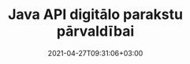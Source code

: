 ---
############################# Static ############################
layout: "product"
date: 2021-04-27T09:31:06+03:00
draft: false

product: "Signature"
product_tag: "signature"
platform: "Java"
platform_tag: "java"

############################# Head ############################
head_title: "Java digitālā paraksta API, pievienojiet e-parakstu PDF Word Excel attēlam"
head_description: "Java digitālā paraksta API. Elektroniskā paraksta bibliotēka, lai digitāli parakstītu PDF, Microsoft Word, Excel izklājlapas, PowerPoint prezentācijas un attēlu dokumentu formātus."

############################# Header ############################
title: "Java API digitālo parakstu pārvaldībai"
description: "Pārvaldiet attēla e-parakstu, QR kodu, svītrkodu, metadatus, teksta un zīmogu veidus Java lietojumprogrammās attēlu un digitālo dokumentu failu formātu parakstīšanai."
button:
    enable: true

############################# SubMenu ############################
submenu:
    enable: true
    
    left:
        img_alt: "GroupDocs.Signature for Java"
        image: "https://www.groupdocs.cloud/templates/groupdocs/images/product-logos/groupdocs-signature-java.png"
        product: "GroupDocs.Signature"
        platform: "Java"

    middle:
        button:
            # button loop
            - link: "#overview"
              text: "Pārskats"

            # button loop
            - link: "#features"
              text: "Iespējas"

            # button loop
            - link: "#support"
              text: "Atbalsts"

            # button loop
            - link: "https://products.groupdocs.app/signature"
              text: "Demo tiešraide"

            # button loop
            - link: "https://purchase.groupdocs.com/pricing/signature/java"
              text: "Cenu noteikšana"

    right:
        link_download: "https://downloads.groupdocs.com/signature"
        link_learn: "https://docs.groupdocs.com/signature/java/"
        link_buy: "https://purchase.groupdocs.com"

############################# Overview ############################
overview:
    enable: true
    content: |
      GroupDocs.Signature for Java API palīdz izstrādāt Java lietojumprogrammas ar elektroniskā paraksta funkcionalitāti, lai parakstītu atbalstīto formātu digitālos dokumentus, neinstalējot ārēju programmatūru. Tā atbalsta dažādu veidu e-parakstu, piemēram, attēlu, svītrkodu, QR kodu, zīmogu, tekstu, optisko un metadatu, manipulācijas un pārvaldību. Visus jūsu elektroniskos biznesa dokumentus, piemēram, Microsoft Office Word, PowerPoint prezentācijas, Excel izklājlapas, attēlus un PDF failus, var digitāli parakstīt, pielāgojot paraksta rekvizītus, piemēram, ēna, izmēri, izlīdzināšana un daudz kas cits atbilstoši jūsu prasībām. Digitālā paraksta bibliotēka ir vienkārša un viegla, un tā sastāv no viena DLL faila, ko var viegli integrēt jaunā vai esošā Java lietojumprogrammā.  

      Izmantojot GroupDocs.Signature for Java API, jūs varat ielādēt visus reģistrētos sertifikātus no sistēmas vai atrast esošos parakstus, izmantojot vienkāršu un izvērsto meklēšanu. Iespējas strādāt ar paroli aizsargātiem dokumentiem, norādot parastos paraksta rekvizītus (teksta lielumu, necaurredzamību, pagriešanu, verifikāciju, fonta īpašības, krāsu opcijas, lapas numuru, platumu, augšējo, kreiso utt.) un dažādu e-paraksta veidu ieviešanas atbalstu padara to par uzticamu. E-parakstu pārvaldības risinājums digitālajiem dokumentiem.  

      GroupDocs.Signature for Java ir saderīgs ar visām Java versijām un atbalsta populāras operētājsistēmas (Windows, Linux, MacOS), kas spēj palaist Java izpildlaiku
    tabs:
      enable: true
      
      ## TAB ONE ##
      tab_one:
        description: |
          Šis ir pārskats par GroupDocs.Signature faetures for Java:
      
        right:
          enable: true
          icon: "fab fa-html5"
          title: "Parakstu veidi"
          content: |
            * Teksta paraksts
            * Attēla paraksts
            * Digitālie paraksti
            * QR koda paraksts
            * Svītrkoda paraksts
            * Zīmogs Paraksts
            * Veidlapas lauka paraksts
      
      ## TAB TWO ##
      tab_two:
        description: |
          Java elektroniskās parakstīšanas API atbalsta [dokumentu failu formātus](https://docs.groupdocs.com/signature/java/supported-document-formats/), kā norādīts tālāk.

        left:
          enable: true
          table:
            # table loop
            - title: "Microsoft Office"
              content: |
                * **Word:** DOC, DOCX, DOCM, DOT, DOTX, DOTM, RTF, TXT
                * **Excel:** XLS, XLSX, XLSM, XLSB, XLTM, XLT, XLTM, XLTX, XLAM, SXC, SpreadsheetML
                * **PowerPoint:** PPT, PPTX, PPS, PPSX, PPSM, POT, POTM, POTX, PPTM

        right:
          enable: true
          table:
            # table loop
            - title: "Images & Other Formats"
              content: |
                * **Attēli**: JPG, BMP, PNG, TIFF, GIF, DCM, WEBP
                * **OpenDocument**: ODT, OTT, OTS, ODS, ODP, OTP, ODG
                * **Jpeg2000**: JP2, JPF, JPX, J2K, J2C, JPM
                * **Metafaili**: EMF, WMF, CMX
                * **Pārnēsājams**: PDF
                * **Mērogojama vektorgrafika**: CDR, SVG
                * **Adobe Photoshop**: PSD
                * **Citi**: DJVU

      ## TAB THREE ##
      tab_three:
        description: |
          GroupDocs.Signature for Java atbalsta šādas operētājsistēmas, ietvarus un pakotņu pārvaldniekus:
        
        left:
          enable: true
          table:
            # table loop
            - icon: "fab fa-windows"
              title: "Operētājsistēmas"
              content: |
                * Microsoft Windows Desktop
                * Microsoft Windows Server
                * Linux
                * MacOS

            # table loop
            - icon: "fas fa-code"
              title: "Atbalstītie ietvari"
              content: |
                * Java 7 (1.7) and above

        right:
          enable: true
          table:
            # table loop
            - icon: "fas fa-cogs"
              title: "Attīstības vide"
              content: |
                * NetBeans
                * IntelliJ IDEA
                * Eclipse
            # table loop
            - icon: "fas fa-tools"
              title: "Veidot automatizācijas rīku"
              content: |
                * Maven

############################# Features ############################
features:
    enable: true
    title: "GroupDocs.Paraksts Java līdzekļiem"

    feature:
      # feature loop
      - icon: "fas fa-copy"
        content: "Izveidot, lasīt, modificēt, slēpt un dzēst e-parakstus no atbalstītajiem dokumentu formātiem"

      # feature loop
      - icon: "fas fa-eye"
        content: "Piekļuve parakstītam dokumentam no straumes, relatīvā ceļa vai absolūtā ceļa"

      # feature loop
      - icon: "fas fa-bolt"
        content: "Teksta paraksta lietošana dokumentiem, izklājlapām, prezentācijām, attēliem un PDF failiem"
      
      # feature loop
      - icon: "fas fa-file-powerpoint"
        content: "Pievienojiet teksta parakstu kā anotāciju, uzlīmi, attēlu PDF failiem, kā arī konfigurējiet stilu un krāsu"

      # feature loop
      - icon: "fas fa-code"
        content: "Parakstiet PDF dokumentu, attēla failu un iegūstiet izvadi dažādos faila formātos"

      # feature loop
      - icon: "fas fa-cloud"
        content: "Digitāli parakstiet attēlus ar teksta parakstu kā ūdenszīmi un pievienojiet caurspīdīgumu, rotāciju e-parakstam"

      # feature loop
      - icon: "fas fa-remove-format"
        content: "Meklējiet sertifikātus un parakstiet Microsoft Word, Excel un PDF dokumentus ar digitālajiem sertifikātiem"

      # feature loop
      - icon: "fas fa-comment-slash"
        content: "Rakstīt tekstapstrādes dokumentu formātus ar vietējā teksta ūdenszīmēm"

      # feature loop
      - icon: "fas fa-location-arrow"
        content: "Izmantojiet QR kodu, svītrkodu, lai parakstītu vārdu, slaidu, šūnu, PDF un attēlu failus"

      # feature loop
      - icon: "fas fa-border-all"
        content: "Konfigurējiet un lietojiet zīmogu parakstus drošiem atbalstītajiem failu formātiem"

      # feature loop
      - icon: "fas fa-wrench"
        content: "Iestatiet un piešķiriet attēlu parakstus dokumentiem, izklājlapām, prezentācijām, attēliem un PDF failiem"

      # feature loop
      - icon: "fas fa-columns"
        content: "Konfigurējiet paraksta rekvizītus, piemēram, izskatu un sajūtu, piemales, līdzinājumu utt."

      # feature loop
      - icon: "fas fa-file-word"
        content: "Lietojiet digitālo parakstu ar paroli aizsargātam dokumentam"

      # feature loop
      - icon: "fas fa-envelope"
        content: "Veiciet PDF dokumentu teksta pārbaudi, izmantojot parakstu apdarinātāju"

      # feature loop
      - icon: "fas fa-print"
        content: "Word, Cell, PDF dokumentu digitālā verifikācija ar .CER un .PFX sertifikātu konteineriem"

      # feature loop
      - icon: "fas fa-file-archive"
        content: "Norādiet dažādus mērvienību veidus (piem., milimetrus, pikseļus utt.) PDF teksta parakstiem"

      # feature loop
      - icon: "fas fa-lock"
        content: "Iegūstiet dokumenta informāciju, izmantojot failu vai URL — pievienojiet veidlapas lauku parakstus PDF dokumentiem"

      # feature loop
      - icon: "fas fa-file-code"
        content: "Pievienojiet QR kodam pielāgotu datu objektu, iegulto VCard, e-pastu, EPC, MeCard vai notikuma objektu"
      
      # feature loop
      - icon: "fas fa-fill-drip"
        content: "Pielietojiet parakstiem dažādus otu stilus, piemēram, gradienta, radiāla, viengabala un tekstūras otu"

      # feature loop
      - icon: "fas fa-file-excel"
        content: "Parakstiet dokumentu, kas atrodas FTP vai Azure mākoņkrātuvē"

      # feature loop
      - icon: "fas fa-heading"
        content: "Iestatiet teksta līdzinājumu formās dokumentiem, slaidiem, attēliem un PDF failiem"

      # feature loop
      - icon: "fas fa-project-diagram"
        content: "Meklējiet, pārbaudiet un digitāli parakstiet PowerPoint prezentācijas dokumentus"

      # feature loop
      - icon: "fas fa-cube"
        content: "Novietojiet parakstu, izmantojot pikseļus šūnu dokumentos un teksta pozicionēšanu zīmogu parakstiem"

      # feature loop
      - icon: "fab fa-uncharted"
        content: "Ieviesiet taisnstūra zīmoga parakstu ar noapaļotiem stūriem"

       # feature loop
      - icon: "fab fa-uncharted"
        content: "Paplašiniet svītrkoda un QR koda parakstus ar attēla datu saturu"

       # feature loop
      - icon: "fab fa-uncharted"
        content: "Pievienojiet šifrētus metadatu parakstus, strādājot ar parakstīšanas un meklēšanas opcijām"

       # feature loop
      - icon: "fab fa-uncharted"
        content: "Iegult pielāgotus objektus metadatu parakstos programmā Word, Excel un prezentācijās"

    more_feature:
      # more_feature_loop
      - title: "Viegli konfigurējiet un lietojiet e-parakstus"
        content: |
          GroupDocs.Signature for Java API ļauj konfigurēt un pievienot eParakstus atbalstītajiem dokumentu formātiem. Tālāk ir sniegts koda piemērs, kas parāda, cik vienkārši ir lietot teksta parakstu PDF failam:

          ```java
          Signature signature = new Signature("sample.pdf");

          TextSignOptions options = new TextSignOptions("John Smith");
          // iestatiet paraksta pozīciju
          options.setLeft(100);
          options.setTop(100);
          
          // iestatiet paraksta taisnstūri
          options.setWidth(100);
          options.setHeight(30);

          // iestatīt teksta krāsu un fontu
          options.setForeColor(Color.RED);
          SignatureFont signatureFont = new SignatureFont();
          signatureFont.setSize(12);
          signatureFont.setFamilyName("Comic Sans MS");
          options.setFont(signatureFont);
          options.setSignatureImplementation(TextSignatureImplementation.Sticker)

          // parakstīt dokumentu failā
          signature.sign("sample_signed.pdf", options);
          ```

      # more_feature_loop
      - title: "Atbalstītie e-paraksta svītrkoda kodēšanas veidi"
        content: |
          Izmantojot GroupDocs.Signature for Java API, varat lietot svītrkoda un QR koda parakstus atbalstītajiem failu formātiem. GroupDocs.Signature for Java atbalsta milzīgu svītrkoda kodēšanas veidu klāstu, lai apmierinātu lielāko daļu prasību. Atbalstītie svītrkoda kodēšanas veidi ir kods 11, kods 128, kods 16K/32, datu joslas kodi, GS1 koda bloks, ISBN, ISMN, ISSN, ITF16, Pdf147, EAN8, EAN13, EAN14, UPCA, UPCE, ITF14 un kods 39. Kods39 Pagarināts.

          Līdzīgi GroupDocs.Signature for Java API ļauj izmantot QR koda veidus, piemēram, QR, Aztec un Data Matrix. Atbalstītie QR koda kodēšanas veidi ir Aztec, DataMatrix, GS1 DataMatrix un GS1 QR.

      # more_feature_loop
      - title: "Meklēt parakstus un sertifikātus"
        content: |
          Izmantojot GroupDocs.Signature for Java API, varat meklēt QR koda un svītrkoda parakstus jebkurā dokumentā, prezentācijā, izklājlapā, attēlā, kā arī PDF failā un ienest meklēšanas rezultātu. Varat arī meklēt pielāgoto datu objektu no dokumentiem, kas parakstīti ar QR koda parakstu, kā arī meklēt standarta VCard un e-pasta objektu no dokumentiem, kas parakstīti ar QR kodu. Tiek atbalstīta arī QR koda parakstu šifrēta teksta pārbaude, kā arī metadatu parakstu meklēšana PDF dokumentos. Izmantojiet papildu meklēšanas kritērijus Words & Cells dokumentu ciparparakstiem.  

          Meklēšanas opcija ir pieejama arī Word dokumentu, slaidu un izklājlapu metadatu parakstiem, savukārt PDF dokumentiem ir pieejama meklēšana veidlapas laukā.

      # more_feature_loop
      - title: "Konfigurējiet e-paraksta rekvizītus"
        content: |
          Lai uzlabotu galalietotāju UX, GroupDocs.Signature for Java API nodrošina daudz rekvizītu, kurus var diezgan vienkārši konfigurēt. Varat iestatīt fonta un krāsu opcijas (fona krāsa, priekšplāna krāsa, treknraksts, slīpraksts, pasvītrojums, fontu saime, fonta lielums utt.), fona un apmales opcijas (fona krāsa, fona caurspīdīgums, apmales krāsa, apmales domuzīmes stils, apmales svars, Robežu caurspīdīgums utt.), parakstu piemales (pa kreisi, augšpusē, platums, augstums, polsterējums utt.) un iestatiet attēla paraksta apgabalu un paraksta līdzināšanu (horizontālā līdzināšana, vertikālā līdzināšana utt.).

############################# Support ############################
support:
    enable: true

############################# Solutions ############################
solutions:
    enable: true
    title: "GroupDocs.Signature piedāvā dokumentu skatīšanas API citām populārām izstrādes vidēm"

    solution:
        # solution loop
        - img_alt: "GroupDocs.Signature for .NET"
          image: "https://www.groupdocs.cloud/templates/groupdocs/images/product-logos/groupdocs-signature-net.png"
          product: "GroupDocs.Signature"
          platform: ".NET"
          link: "/signature/net/"

############################# Back to top ###############################
back_to_top:
  enable: true
---